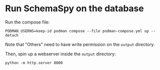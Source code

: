 # Run SchemaSpy on the database

Run the compose file:

`PODMAN_USERNS=keep-id podman compose --file podman-compose.yml up --detach`

Note that "Others" need to have write permission on the `output` directory.

Then, spin up a webserver inside the `output` directory:

`python -m http.server 8000`
